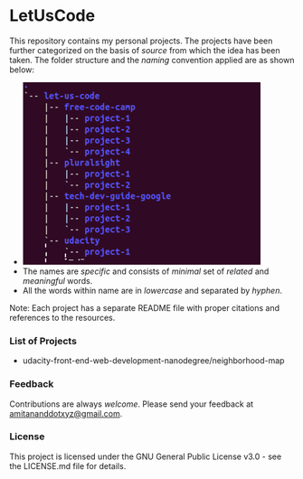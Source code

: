 # LetUsCode
This repository contains my personal projects. The projects have been further categorized on the basis of *source* from which the idea has been taken. The folder structure and the *naming* convention applied are as shown below: 
- ![source-name/project-name](folder-structure.png)
- The names are *specific* and consists of *minimal* set of *related* and *meaningful* words.  
- All the words within name are in *lowercase* and separated by *hyphen*.

Note: Each project has a separate README file with proper citations and references to the resources.
### List of Projects
- udacity-front-end-web-development-nanodegree/neighborhood-map


### Feedback
Contributions are always *welcome*. Please send your feedback at <amitananddotxyz@gmail.com>.

### License
This project is licensed under the GNU General Public License v3.0 - see the LICENSE.md file for details.
